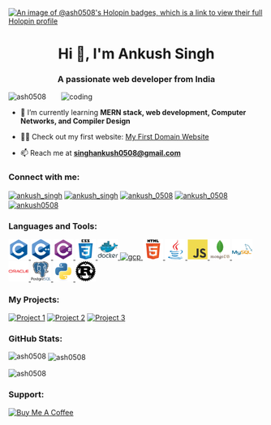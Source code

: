 [![An image of @ash0508's Holopin badges, which is a link to view their full Holopin profile](https://holopin.me/ash0508)](https://holopin.io/@ash0508)

<h1 align="center">Hi 👋, I'm Ankush Singh</h1>
<h3 align="center">A passionate web developer from India</h3>

<img align="right" alt="coding" width="400" src="https://user-images.githubusercontent.com/55389276/140866485-8fb1c876-9a8f-4d6a-98dc-08c4981eaf70.gif">

<p align="left"> <img src="https://komarev.com/ghpvc/?username=ash0508&label=Profile%20views&color=0e75b6&style=flat" alt="ash0508" /> </p>

- 🌱 I’m currently learning **MERN stack, web development, Computer Networks, and Compiler Design**

- 👨‍💻 Check out my first website: [My First Domain Website](https://myfirstdomainwebeesite.netlify.app/)

- 📫 Reach me at **singhankush0508@gmail.com**

<h3 align="left">Connect with me:</h3>
<p align="left">
  <a href="https://twitter.com/ankush_singh" target="blank"><img align="center" src="https://raw.githubusercontent.com/rahuldkjain/github-profile-readme-generator/master/src/images/icons/Social/twitter.svg" alt="ankush_singh" height="30" width="40" /></a>
  <a href="https://linkedin.com/in/ankush_singh" target="blank"><img align="center" src="https://raw.githubusercontent.com/rahuldkjain/github-profile-readme-generator/master/src/images/icons/Social/linked-in-alt.svg" alt="ankush_singh" height="30" width="40" /></a>
  <a href="https://www.codechef.com/users/ankush_0508" target="blank"><img align="center" src="https://cdn.jsdelivr.net/npm/simple-icons@3.1.0/icons/codechef.svg" alt="ankush_0508" height="30" width="40" /></a>
  <a href="https://www.hackerrank.com/ankush_0508" target="blank"><img align="center" src="https://raw.githubusercontent.com/rahuldkjain/github-profile-readme-generator/master/src/images/icons/Social/hackerrank.svg" alt="ankush_0508" height="30" width="40" /></a>
  <a href="https://www.leetcode.com/ankush0508" target="blank"><img align="center" src="https://raw.githubusercontent.com/rahuldkjain/github-profile-readme-generator/master/src/images/icons/Social/leet-code.svg" alt="ankush0508" height="30" width="40" /></a>
</p>

<h3 align="left">Languages and Tools:</h3>
<p align="left">
  <a href="https://www.cprogramming.com/" target="_blank" rel="noreferrer"> <img src="https://raw.githubusercontent.com/devicons/devicon/master/icons/c/c-original.svg" alt="c" width="40" height="40"/> </a>
  <a href="https://www.w3schools.com/cpp/" target="_blank" rel="noreferrer"> <img src="https://raw.githubusercontent.com/devicons/devicon/master/icons/cplusplus/cplusplus-original.svg" alt="cplusplus" width="40" height="40"/> </a>
  <a href="https://www.w3schools.com/cs/" target="_blank" rel="noreferrer"> <img src="https://raw.githubusercontent.com/devicons/devicon/master/icons/csharp/csharp-original.svg" alt="csharp" width="40" height="40"/> </a>
  <a href="https://www.w3schools.com/css/" target="_blank" rel="noreferrer"> <img src="https://raw.githubusercontent.com/devicons/devicon/master/icons/css3/css3-original-wordmark.svg" alt="css3" width="40" height="40"/> </a>
  <a href="https://www.docker.com/" target="_blank" rel="noreferrer"> <img src="https://raw.githubusercontent.com/devicons/devicon/master/icons/docker/docker-original-wordmark.svg" alt="docker" width="40" height="40"/> </a>
  <a href="https://cloud.google.com" target="_blank" rel="noreferrer"> <img src="https://www.vectorlogo.zone/logos/google_cloud/google_cloud-icon.svg" alt="gcp" width="40" height="40"/> </a>
  <a href="https://www.w3.org/html/" target="_blank" rel="noreferrer"> <img src="https://raw.githubusercontent.com/devicons/devicon/master/icons/html5/html5-original-wordmark.svg" alt="html5" width="40" height="40"/> </a>
  <a href="https://www.java.com" target="_blank" rel="noreferrer"> <img src="https://raw.githubusercontent.com/devicons/devicon/master/icons/java/java-original.svg" alt="java" width="40" height="40"/> </a>
  <a href="https://developer.mozilla.org/en-US/docs/Web/JavaScript" target="_blank" rel="noreferrer"> <img src="https://raw.githubusercontent.com/devicons/devicon/master/icons/javascript/javascript-original.svg" alt="javascript" width="40" height="40"/> </a>
  <a href="https://www.mongodb.com/" target="_blank" rel="noreferrer"> <img src="https://raw.githubusercontent.com/devicons/devicon/master/icons/mongodb/mongodb-original-wordmark.svg" alt="mongodb" width="40" height="40"/> </a>
  <a href="https://www.mysql.com/" target="_blank" rel="noreferrer"> <img src="https://raw.githubusercontent.com/devicons/devicon/master/icons/mysql/mysql-original-wordmark.svg" alt="mysql" width="40" height="40"/> </a>
  <a href="https://www.oracle.com/" target="_blank" rel="noreferrer"> <img src="https://raw.githubusercontent.com/devicons/devicon/master/icons/oracle/oracle-original.svg" alt="oracle" width="40" height="40"/> </a>
  <a href="https://www.postgresql.org" target="_blank" rel="noreferrer"> <img src="https://raw.githubusercontent.com/devicons/devicon/master/icons/postgresql/postgresql-original-wordmark.svg" alt="postgresql" width="40" height="40"/> </a>
  <a href="https://www.python.org" target="_blank" rel="noreferrer"> <img src="https://raw.githubusercontent.com/devicons/devicon/master/icons/python/python-original.svg" alt="python" width="40" height="40"/> </a>
  <a href="https://www.rust-lang.org" target="_blank" rel="noreferrer"> <img src="https://raw.githubusercontent.com/devicons/devicon/master/icons/rust/rust-plain.svg" alt="rust" width="40" height="40"/> </a>
</p>

<h3 align="left">My Projects:</h3>
<p align="left">
  <a href="https://github.com/ash0508/Project1" target="_blank"><img src="https://img.shields.io/badge/Project1-FE7A16?style=for-the-badge&logo=github&logoColor=white" alt="Project 1" /></a>
  <a href="https://github.com/ash0508/Project2" target="_blank"><img src="https://img.shields.io/badge/Project2-0A66C2?style=for-the-badge&logo=github&logoColor=white" alt="Project 2" /></a>
  <a href="https://github.com/ash0508/Project3" target="_blank"><img src="https://img.shields.io/badge/Project3-007ACC?style=for-the-badge&logo=github&logoColor=white" alt="Project 3" /></a>
</p>

<h3 align="left">GitHub Stats:</h3>
<p><img align="left" src="https://github-readme-stats.vercel.app/api/top-langs?username=ash0508&show_icons=true&locale=en&layout=compact" alt="ash0508" /></p>
<p>&nbsp;<img align="center" src="https://github-readme-stats.vercel.app/api?username=ash0508&show_icons=true&locale=en" alt="ash0508" /></p>
<p><img align="center" src="https://github-readme-streak-stats.herokuapp.com/?user=ash0508&" alt="ash0508" /></p>

<h3 align="left">Support:</h3>
<p><a href="https://www.buymeacoffee.com/ankushsingh" target="_blank"><img src="https://img.shields.io/badge/Buy%20Me%20A%20Coffee-FFDD00?style=for-the-badge&logo=buy-me-a-coffee&logoColor=black" alt="Buy Me A Coffee" /></a></p>
